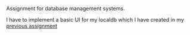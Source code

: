 Assignment for database management systems.

I have to implement a basic UI for my localdb which I have created
in my [previous assignment](https://github.com/Jaunius343/SQL-table-create)
